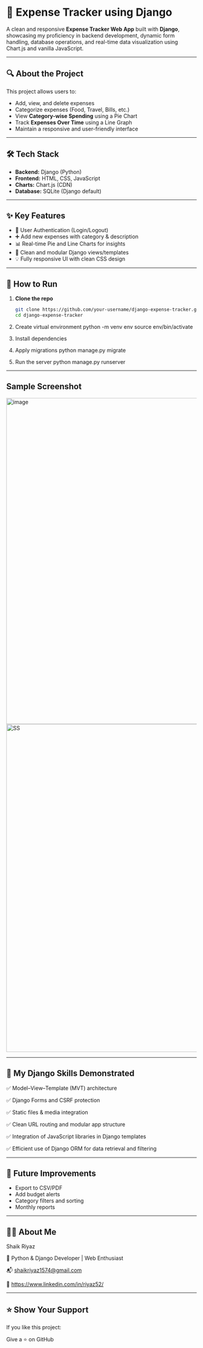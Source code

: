 # 🧾 Expense Tracker using Django

A clean and responsive **Expense Tracker Web App** built with **Django**, showcasing my proficiency in backend development, dynamic form handling, database operations, and real-time data visualization using Chart.js and vanilla JavaScript.

---

## 🔍 About the Project

This project allows users to:

- Add, view, and delete expenses
- Categorize expenses (Food, Travel, Bills, etc.)
- View **Category-wise Spending** using a Pie Chart
- Track **Expenses Over Time** using a Line Graph
- Maintain a responsive and user-friendly interface

---

## 🛠️ Tech Stack

- **Backend:** Django (Python)
- **Frontend:** HTML, CSS, JavaScript
- **Charts:** Chart.js (CDN)
- **Database:** SQLite (Django default)

---

## ✨ Key Features

- 🔐 User Authentication (Login/Logout)
- ➕ Add new expenses with category & description
- 📊 Real-time Pie and Line Charts for insights
- 🧹 Clean and modular Django views/templates
- 💡 Fully responsive UI with clean CSS design

---

## 🚀 How to Run

1. **Clone the repo**
   ```bash
   git clone https://github.com/your-username/django-expense-tracker.git
   cd django-expense-tracker

2. Create virtual environment
    python -m venv env
    source env/bin/activate
  
3. Install dependencies

4. Apply migrations
    python manage.py migrate
   
5. Run the server
    python manage.py runserver

---
   
## Sample Screenshot 


 <img width="1900" height="863" alt="image" src="https://github.com/user-attachments/assets/9549afe5-b001-47a3-b49e-92d19eccdee5" />

 <img width="1896" height="868" alt="SS" src="https://github.com/user-attachments/assets/b149c7ea-65f9-44fa-a250-f930bd3648c9" />

---
 
## 📁 My Django Skills Demonstrated

✅ Model–View–Template (MVT) architecture

✅ Django Forms and CSRF protection

✅ Static files & media integration

✅ Clean URL routing and modular app structure

✅ Integration of JavaScript libraries in Django templates

✅ Efficient use of Django ORM for data retrieval and filtering

---

## 📌 Future Improvements

 - Export to CSV/PDF
 - Add budget alerts
 - Category filters and sorting
 - Monthly reports

---

## 🙋‍♂️ About Me
Shaik Riyaz

💼 Python & Django Developer | Web Enthusiast

📬 shaikriyaz1574@gmail.com

🔗 https://www.linkedin.com/in/riyaz52/

---

## ⭐️ Show Your Support
  If you like this project:
  
  Give a ⭐️ on GitHub

